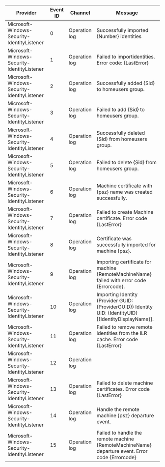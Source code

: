 Provider                                     |  Event ID  |  Channel        |  Message
---------------------------------------------|------------|-----------------|----------------------------------------------------------------------------------------------------------
Microsoft-Windows-Security-IdentityListener  |  0         |  Operation log  |  Successfully imported {Number} identities
Microsoft-Windows-Security-IdentityListener  |  1         |  Operation log  |  Failed to importidentities. Error code: {LastError}
Microsoft-Windows-Security-IdentityListener  |  2         |  Operation log  |  Successfully added {Sid} to homeusers group.
Microsoft-Windows-Security-IdentityListener  |  3         |  Operation log  |  Failed to add {Sid} to homeusers group.
Microsoft-Windows-Security-IdentityListener  |  4         |  Operation log  |  Successfully deleted {Sid} from homeusers group.
Microsoft-Windows-Security-IdentityListener  |  5         |  Operation log  |  Failed to delete {Sid} from homeusers group.
Microsoft-Windows-Security-IdentityListener  |  6         |  Operation log  |  Machine certificate with {psz} name was created successfully.
Microsoft-Windows-Security-IdentityListener  |  7         |  Operation log  |  Failed to create Machine certificate. Error code {LastError}
Microsoft-Windows-Security-IdentityListener  |  8         |  Operation log  |  Certificate was successfully imported for machine {psz}.
Microsoft-Windows-Security-IdentityListener  |  9         |  Operation log  |  Importing certificate for machine {RemoteMachineName} failed with error code {Errorcode}.
Microsoft-Windows-Security-IdentityListener  |  10        |  Operation log  |  Importing Identity (Provider GUID: {ProviderGUID})  Identity UID: {IdentityUID} [{IdentityDisplayName}].
Microsoft-Windows-Security-IdentityListener  |  11        |  Operation log  |  Failed to remove remote identities from the ILR cache. Error code {LastError}
Microsoft-Windows-Security-IdentityListener  |  12        |  Operation log  |
Microsoft-Windows-Security-IdentityListener  |  13        |  Operation log  |  Failed to delete machine certificates. Error code {LastError}
Microsoft-Windows-Security-IdentityListener  |  14        |  Operation log  |  Handle the remote machine {psz} departure event.
Microsoft-Windows-Security-IdentityListener  |  15        |  Operation log  |  Failed to handle the remote machine {RemoteMachineName} departure event. Error code {Errorcode}